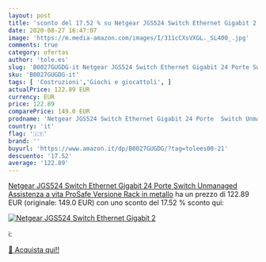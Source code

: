 ```yaml
---
layout: post
title: 'sconto del 17.52 % su Netgear JGS524 Switch Ethernet Gigabit 2  '
date: 2020-08-27 16:47:07
image: 'https://m.media-amazon.com/images/I/311cCXsVXGL._SL400_.jpg'
comments: true
category: ofertas
author: 'tole.es'
slug: 'B0027GUGDG-it Netgear JGS524 Switch Ethernet Gigabit 24 Porte Switch...'
sku: 'B0027GUGDG-it'
tags: [ 'Costruzioni','Giochi e giocattoli', ]
actualPrice: 122.89 EUR
currency: EUR
price: 122.89
comparePrice: 149.0 EUR
prodname: 'Netgear JGS524 Switch Ethernet Gigabit 24 Porte  Switch Unmanaged  Assistenza a vita ProSafe  Versione Rack in metallo'
country: 'it'
flag: '🇮🇹'
brand: ''
buyurl: 'https://www.amazon.it/dp/B0027GUGDG/?tag=tolees00-21'
descuento: '17.52'
average: '122.89'
---
```


[Netgear JGS524 Switch Ethernet Gigabit 24 Porte  Switch Unmanaged  Assistenza a vita ProSafe  Versione Rack in metallo](https://www.amazon.it/dp/B0027GUGDG/?tag=tolees00-21) ha un prezzo di 122.89 EUR (originale: 149.0 EUR) con uno sconto del 17.52 % sconto qui:

[![Netgear JGS524 Switch Ethernet Gigabit 2](https://m.media-amazon.com/images/I/311cCXsVXGL._SL400_.jpg)](https://www.amazon.it/dp/B0027GUGDG/?tag=tolees00-21)

ℹ️:


[🛒 Acquista qui!!](https://www.amazon.it/dp/B0027GUGDG/?tag=tolees00-21)
